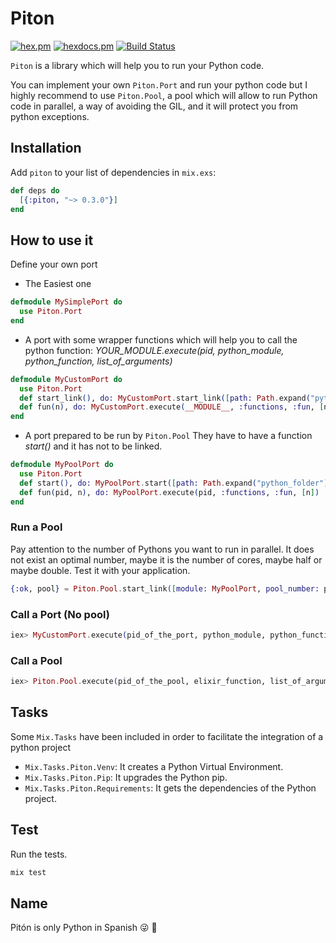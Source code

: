 # Piton


[![hex.pm](https://img.shields.io/hexpm/v/piton.svg?style=flat-square)](https://hex.pm/packages/piton) [![hexdocs.pm](https://img.shields.io/badge/docs-latest-green.svg?style=flat-square)](https://hexdocs.pm/piton/) [![Build Status](https://travis-ci.org/mendrugory/piton.svg?branch=master)](https://travis-ci.org/mendrugory/piton)

 `Piton` is a library which will help you to run your Python code. 

  You can implement your own `Piton.Port` and run your python code but I highly recommend to use `Piton.Pool`, 
  a pool which will allow to run Python code in parallel, a way of avoiding the GIL, and it will protect you from 
  python exceptions.

## Installation
  Add `piton` to your list of dependencies in `mix.exs`:

  ```elixir
  def deps do
    [{:piton, "~> 0.3.0"}]
  end
  ```
    

## How to use it
  Define your own port
  
  * The Easiest one
  ```elixir
  defmodule MySimplePort do
    use Piton.Port
  end
  ```
  
  * A port with some wrapper functions which will help you to call the python function:
  *YOUR_MODULE.execute(pid, python_module, python_function, list_of_arguments)*
  ```elixir
  defmodule MyCustomPort do
    use Piton.Port
    def start_link(), do: MyCustomPort.start_link([path: Path.expand("python_folder"), python: "python"], [name: __MODULE__])
    def fun(n), do: MyCustomPort.execute(__MODULE__, :functions, :fun, [n])
  end
  ```
  
  * A port prepared to be run by `Piton.Pool`
  They have to have a function *start()* and it has not to be linked.
  ```elixir
  defmodule MyPoolPort do
    use Piton.Port
    def start(), do: MyPoolPort.start([path: Path.expand("python_folder"), python: "python"], [])
    def fun(pid, n), do: MyPoolPort.execute(pid, :functions, :fun, [n])
  end
  ```
  
### Run a Pool
  Pay attention to the number of Pythons you want to run in parallel. It does not exist an optimal number, maybe it is the
  number of cores, maybe half or maybe double. Test it with your application.
  ```elixir
  {:ok, pool} = Piton.Pool.start_link([module: MyPoolPort, pool_number: pool_number], [])
  ```
### Call a Port (No pool)
  ```elixir
  iex> MyCustomPort.execute(pid_of_the_port, python_module, python_function, list_of_arguments_of_python_function)
  ```

### Call a Pool
  ```elixir
  iex> Piton.Pool.execute(pid_of_the_pool, elixir_function, list_of_arguments_of_elixir_function)
  ```
  
## Tasks
  Some `Mix.Tasks` have been included in order to facilitate the integration of a python project
  
  * `Mix.Tasks.Piton.Venv`: It creates a Python Virtual Environment.
  * `Mix.Tasks.Piton.Pip`: It upgrades the Python pip.
  * `Mix.Tasks.Piton.Requirements`: It gets the dependencies of the Python project.
  
## Test
  Run the tests.
  ```bash
  mix test 
  ```
  
## Name
  Pitón is only Python in Spanish :stuck_out_tongue_winking_eye: :snake:
